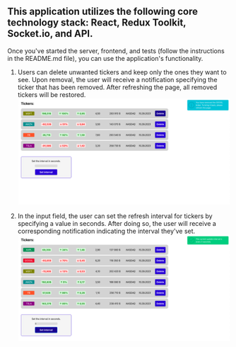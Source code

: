 ## This application utilizes the following core technology stack: React, Redux Toolkit, Socket.io, and API.

Once you've started the server, frontend, and tests (follow the instructions in
the README.md file), you can use the application's functionality.

1. Users can delete unwanted tickers and keep only the ones they want to see.
   Upon removal, the user will receive a notification specifying the ticker that
   has been removed. After refreshing the page, all removed tickers will be
   restored. ![Delete IMG](./assets/img/delete.png)

2. In the input field, the user can set the refresh interval for tickers by
   specifying a value in seconds. After doing so, the user will receive a
   corresponding notification indicating the interval they've set.
   ![Interval IMG](./assets/img/setInterval.png)
